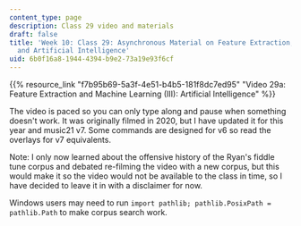 ```yaml
---
content_type: page
description: Class 29 video and materials
draft: false
title: 'Week 10: Class 29: Asynchronous Material on Feature Extraction, Machine Learning,
  and Artificial Intelligence'
uid: 6b0f16a8-1944-4394-b9e2-73a19e93f6cf
---
```

{{% resource_link "f7b95b69-5a3f-4e51-b4b5-181f8dc7ed95" "Video 29a: Feature Extraction and Machine Learning (III): Artificial Intelligence" %}}

The video is paced so you can only type along and pause when something doesn't work. It was originally filmed in 2020, but I have updated it for this year and music21 v7. Some commands are designed for v6 so read the overlays for v7 equivalents. 

Note: I only now learned about the offensive history of the Ryan's fiddle tune corpus and debated re-filming the video with a new corpus, but this would make it so the video would not be available to the class in time, so I have decided to leave it in with a disclaimer for now.

Windows users may need to run `import pathlib; pathlib.PosixPath = pathlib.Path` to make corpus search work.